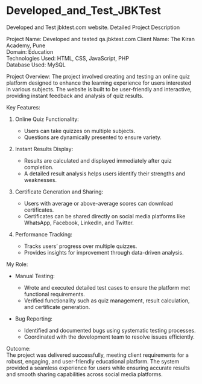 # Developed_and_Test_JBKTest
Developed and Test jbktest.com website. 
Detailed Project Description

Project Name: Developed and tested qa.jbktest.com 
Client Name: The Kiran Academy, Pune  
Domain: Education  
Technologies Used: HTML, CSS, JavaScript, PHP  
Database Used: MySQL  

Project Overview:
The project involved creating and testing an online quiz platform designed to enhance the learning experience for users interested in various subjects. The website is built to be user-friendly and interactive, providing instant feedback and analysis of quiz results. 

Key Features: 
1. Online Quiz Functionality:  
   - Users can take quizzes on multiple subjects.  
   - Questions are dynamically presented to ensure variety.  
   
2. Instant Results Display:
   - Results are calculated and displayed immediately after quiz completion.  
   - A detailed result analysis helps users identify their strengths and weaknesses.  

3. Certificate Generation and Sharing: 
   - Users with average or above-average scores can download certificates.  
   - Certificates can be shared directly on social media platforms like WhatsApp, Facebook, LinkedIn, and Twitter.

4. Performance Tracking: 
   - Tracks users’ progress over multiple quizzes.  
   - Provides insights for improvement through data-driven analysis.

My Role:  
- Manual Testing:  
   - Wrote and executed detailed test cases to ensure the platform met functional requirements.  
   - Verified functionality such as quiz management, result calculation, and certificate generation.  

- Bug Reporting: 
   - Identified and documented bugs using systematic testing processes.  
   - Coordinated with the development team to resolve issues efficiently.  

Outcome:  
The project was delivered successfully, meeting client requirements for a robust, engaging, and user-friendly educational platform. The system provided a seamless experience for users while ensuring accurate results and smooth sharing capabilities across social media platforms.
